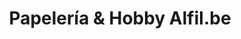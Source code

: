 ---
title: "Papelería & Hobby Alfil.be"
url: /madrid/papeleria-y-hobby-alfil-be/
shop: material de oficina
---